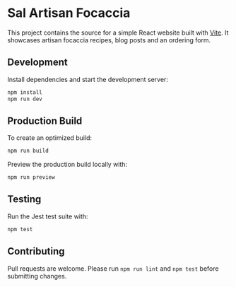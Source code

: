 # Sal Artisan Focaccia

This project contains the source for a simple React website built with [Vite](https://vitejs.dev/). It showcases artisan focaccia recipes, blog posts and an ordering form.

## Development

Install dependencies and start the development server:

```bash
npm install
npm run dev
```

## Production Build

To create an optimized build:

```bash
npm run build
```

Preview the production build locally with:

```bash
npm run preview
```

## Testing

Run the Jest test suite with:

```bash
npm test
```

## Contributing

Pull requests are welcome. Please run `npm run lint` and `npm test` before submitting changes.

